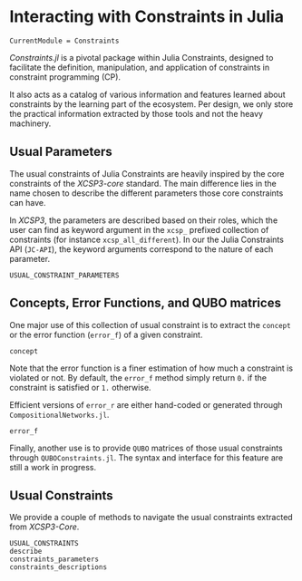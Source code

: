 # Interacting with Constraints in Julia

```@meta
CurrentModule = Constraints
```

*Constraints.jl* is a pivotal package within Julia Constraints, designed to facilitate the definition, manipulation, and application of constraints in constraint programming (CP).

It also acts as a catalog of various information and features learned about constraints by the learning part of the ecosystem. Per design, we only store the practical information extracted by those tools and not the heavy machinery.

## Usual Parameters

The usual constraints of Julia Constraints are heavily inspired by the core constraints of the *XCSP3-core* standard. The main difference lies in the name chosen to describe the different parameters those core constraints can have.

In *XCSP3*, the parameters are described based on their roles, which the user can find as keyword argument in the `xcsp_` prefixed collection of constraints (for instance `xcsp_all_different`). In our the Julia Constraints API (`JC-API`), the keyword arguments correspond to the nature of each parameter.

```@docs; canonical=false
USUAL_CONSTRAINT_PARAMETERS
```

## Concepts, Error Functions, and QUBO matrices

One major use of this collection of usual constraint is to extract the `concept` or the error function (`error_f`) of a given constraint.

```@docs; canonical=false
concept
```

Note that the error function is a finer estimation of how much a constraint is violated or not. By default, the `error_f` method simply return ``0.`` if the constraint is satisfied or ``1.`` otherwise.

Efficient versions of `error_r` are either hand-coded or generated through `CompositionalNetworks.jl`.

```@docs; canonical=false
error_f
```

Finally, another use is to provide `QUBO` matrices of those usual constraints through `QUBOConstraints.jl`. The syntax and interface for this feature are still a work in progress.

## Usual Constraints

We provide a couple of methods to navigate the usual constraints extracted from *XCSP3-Core*.

```@docs; canonical=false
USUAL_CONSTRAINTS
describe
constraints_parameters
constraints_descriptions
```

